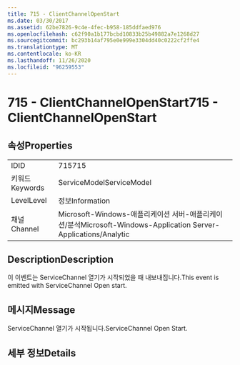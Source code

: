 ```yaml
---
title: 715 - ClientChannelOpenStart
ms.date: 03/30/2017
ms.assetid: 62be7826-9c4e-4fec-b958-185ddfaed976
ms.openlocfilehash: c62f90a1b177bcbd10833b25b49882a7e1268d27
ms.sourcegitcommit: bc293b14af795e0e999e3304dd40c0222cf2ffe4
ms.translationtype: MT
ms.contentlocale: ko-KR
ms.lasthandoff: 11/26/2020
ms.locfileid: "96259553"
---
```

# <a name="715---clientchannelopenstart"></a><span data-ttu-id="bfd69-102">715 - ClientChannelOpenStart</span><span class="sxs-lookup"><span data-stu-id="bfd69-102">715 - ClientChannelOpenStart</span></span>

## <a name="properties"></a><span data-ttu-id="bfd69-103">속성</span><span class="sxs-lookup"><span data-stu-id="bfd69-103">Properties</span></span>  
  
|||  
|-|-|  
|<span data-ttu-id="bfd69-104">ID</span><span class="sxs-lookup"><span data-stu-id="bfd69-104">ID</span></span>|<span data-ttu-id="bfd69-105">715</span><span class="sxs-lookup"><span data-stu-id="bfd69-105">715</span></span>|  
|<span data-ttu-id="bfd69-106">키워드</span><span class="sxs-lookup"><span data-stu-id="bfd69-106">Keywords</span></span>|<span data-ttu-id="bfd69-107">ServiceModel</span><span class="sxs-lookup"><span data-stu-id="bfd69-107">ServiceModel</span></span>|  
|<span data-ttu-id="bfd69-108">Level</span><span class="sxs-lookup"><span data-stu-id="bfd69-108">Level</span></span>|<span data-ttu-id="bfd69-109">정보</span><span class="sxs-lookup"><span data-stu-id="bfd69-109">Information</span></span>|  
|<span data-ttu-id="bfd69-110">채널</span><span class="sxs-lookup"><span data-stu-id="bfd69-110">Channel</span></span>|<span data-ttu-id="bfd69-111">Microsoft-Windows-애플리케이션 서버-애플리케이션/분석</span><span class="sxs-lookup"><span data-stu-id="bfd69-111">Microsoft-Windows-Application Server-Applications/Analytic</span></span>|  
  
## <a name="description"></a><span data-ttu-id="bfd69-112">Description</span><span class="sxs-lookup"><span data-stu-id="bfd69-112">Description</span></span>  

 <span data-ttu-id="bfd69-113">이 이벤트는 ServiceChannel 열기가 시작되었을 때 내보내집니다.</span><span class="sxs-lookup"><span data-stu-id="bfd69-113">This event is emitted with ServiceChannel Open start.</span></span>  
  
## <a name="message"></a><span data-ttu-id="bfd69-114">메시지</span><span class="sxs-lookup"><span data-stu-id="bfd69-114">Message</span></span>  

 <span data-ttu-id="bfd69-115">ServiceChannel 열기가 시작됩니다.</span><span class="sxs-lookup"><span data-stu-id="bfd69-115">ServiceChannel Open Start.</span></span>  
  
## <a name="details"></a><span data-ttu-id="bfd69-116">세부 정보</span><span class="sxs-lookup"><span data-stu-id="bfd69-116">Details</span></span>
